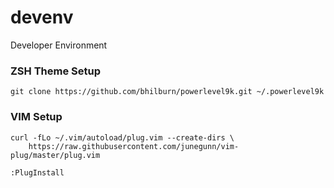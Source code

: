 # devenv
Developer Environment

### ZSH Theme Setup
```
git clone https://github.com/bhilburn/powerlevel9k.git ~/.powerlevel9k
```

### VIM Setup
```
curl -fLo ~/.vim/autoload/plug.vim --create-dirs \
    https://raw.githubusercontent.com/junegunn/vim-plug/master/plug.vim

:PlugInstall
```
